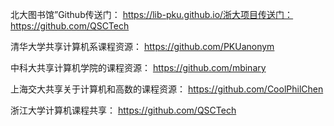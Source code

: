 北大图书馆”Github传送门：
https://lib-pku.github.io/浙大项目传送门：https://github.com/QSCTech

清华大学共享计算机系课程资源：
https://github.com/PKUanonym

中科大共享计算机学院的课程资源：
https://github.com/mbinary

上海交大共享关于计算机和高数的课程资源：
https://github.com/CoolPhilChen

浙江大学计算机课程共享：
https://github.com/QSCTech
